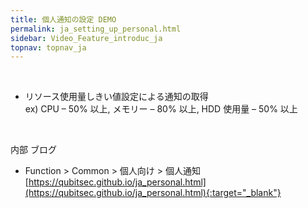 ```yaml
---
title: 個人通知の設定 DEMO
permalink: ja_setting_up_personal.html
sidebar: Video_Feature_introduc_ja
topnav: topnav_ja
---
```


<!-- <style>.embed-container { position: relative; padding-bottom: 56.25%; height: 0; overflow: hidden; max-width: 100%; } .embed-container iframe, .embed-container object, .embed-container embed { position: absolute; top: 0; left: 0; width: 100%; height: 100%; }</style><div class='embed-container'><iframe src='https://www.youtube.com/embed/aqR0Qw4ll84' frameborder='0' allowfullscreen></iframe></div> -->

<br />

- リソース使用量しきい値設定による通知の取得   
ex) CPU – 50% 以上, メモリー – 80% 以上, HDD 使用量 – 50% 以上

<br />

内部 ブログ  

- Function > Common > 個人向け > 個人通知
[https://qubitsec.github.io/ja_personal.html](https://qubitsec.github.io/ja_personal.html){:target="_blank"}
